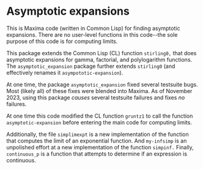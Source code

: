 # Asymptotic expansions

This is Maxima code (written in Common Lisp) for finding asymptotic expansions. There are no user-level functions in this code--the sole purpose of this code is for computing limits. 

This package extends the Common Lisp (CL) function `stirling0,` that does 
asymptotic expansions for gamma, factorial, and polylogarithm functions.
The `asymptotic_expansion` package further extends `stirling0` (and effectively renames it `asympototic-expansion`).

At one time, the package `asymptotic_expansion` fixed several testsuite bugs. Most (likely all) of these fixes were blended into Maxima. As of November 2023, using this package _causes_ several testsuite failures and fixes _no_ failures.

At one time this code modified the CL function `gruntz1` to call the function `asymptotic-expansion` before entering the main code for computing limits.

Additionally, the file `simplimexpt` is a new implementation of the function that computes the limit of an exponential function. And `my-infsimp` is an unpolished
effort at a new implementation of the function `simpinf.` Finally, `continuous_p`
is a function that attempts to determine if an expression is continuous.
